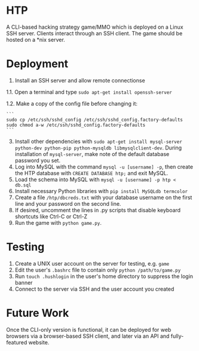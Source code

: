 # HTP
A CLI-based hacking strategy game/MMO which is deployed on a Linux SSH server. Clients interact through an SSH client. The game should be hosted on a *nix server.

# Deployment
1. Install an SSH server and allow remote connectionse
  
  1.1. Open a terminal and type `sudo apt-get install openssh-server`
  
  1.2. Make a copy of the config file before changing it:
  
    ```
    sudo cp /etc/ssh/sshd_config /etc/ssh/sshd_config.factory-defaults
    sudo chmod a-w /etc/ssh/sshd_config.factory-defaults
    ```
3. Install other dependencies with `sudo apt-get install mysql-server python-dev python-pip python-mysqldb libmysqlclient-dev`. During installation of `mysql-server`, make note of the default database password you set.
4. Log into MySQL with the command `mysql -u [username] -p`, then create the HTP database with `CREATE DATABASE htp;` and exit MySQL.
5. Load the schema into MySQL with `mysql -u [username] -p htp < db.sql`
6. Install necessary Python libraries with `pip install MySQLdb termcolor`
7. Create a file `/htp/dbcreds.txt` with your database username on the first line and your password on the second line.
8. If desired, uncomment the lines in .py scripts that disable keyboard shortcuts like Ctrl-C or Ctrl-Z
9. Run the game with `python game.py`.

# Testing
1. Create a UNIX user account on the server for testing, e.g. `game`
2. Edit the user's `.bashrc` file to contain only `python /path/to/game.py`
3. Run `touch .hushlogin` in the user's home directory to suppress the login banner
4. Connect to the server via SSH and the user account you created

# Future Work
Once the CLI-only version is functional, it can be deployed for web browsers via a browser-based SSH client, and later via an API and fully-featured website.
